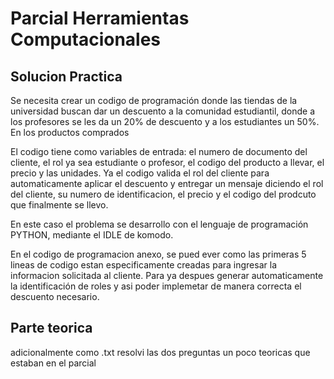 # Parcial Herramientas Computacionales
## Solucion Practica
Se necesita crear un codigo de programación donde las tiendas de la universidad buscan dar un descuento a la comunidad estudiantil,
donde a los profesores se les da un 20% de descuento y a los estudiantes un 50%. En los productos comprados

El codigo tiene como variables de entrada: el numero de documento del cliente, el rol ya sea estudiante o profesor, el codigo del producto a llevar, el precio y las unidades.
Ya el codigo valida el rol del cliente para automaticamente aplicar el descuento y entregar un mensaje diciendo el rol del cliente, su numero de identificacion, el precio y el codigo
del prodcuto que finalmente se llevo.

En este caso el problema se desarrollo con el lenguaje de programación PYTHON, mediante el IDLE de komodo.

En el codigo de programacion anexo, se pued ever como las primeras 5 lineas de codigo estan especificamente creadas para ingresar la informacion solicitada al cliente.
Para ya despues generar automaticamente la identificación de roles y asi poder implemetar de manera correcta el descuento necesario.

## Parte teorica
adicionalmente como .txt resolvi las dos preguntas un poco teoricas que estaban en el parcial


